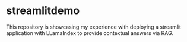 # streamlitdemo
This repository is showcasing my experience with deploying a streamlit application with LLamaIndex to provide contextual answers via RAG.

